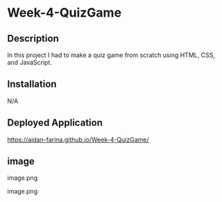 # Week-4-QuizGame

## Description

In this project I had to make a quiz game from scratch using HTML, CSS, and JavaScript.

## Installation

N/A

## Deployed Application

https://aidan-farina.github.io/Week-4-QuizGame/

## image

image.png

image.png